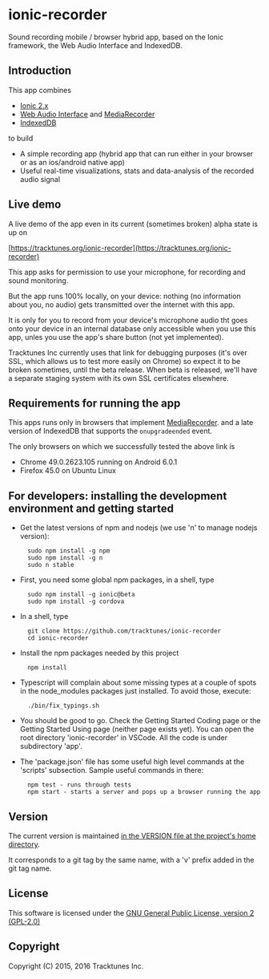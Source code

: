 # ionic-recorder

Sound recording mobile / browser hybrid app, based on the Ionic framework,
the Web Audio Interface and IndexedDB.

## Introduction

This app combines
* [Ionic 2.x](http://ionicframework.com/docs/v2/)
* [Web Audio Interface](https://developer.mozilla.org/en-US/docs/Web/API/Web_Audio_API) and 
  [MediaRecorder](https://developer.mozilla.org/en-US/docs/Web/API/MediaRecorder_API)
* [IndexedDB](https://developer.mozilla.org/en-US/docs/Web/API/IndexedDB_API)

to build
* A simple recording app (hybrid app that can run either in your browser or 
  as an ios/android native app)
* Useful real-time visualizations, stats and data-analysis of the recorded 
  audio signal

## Live demo
A live demo of the app even in its current (sometimes broken) alpha state is up on 

[https://tracktunes.org/ionic-recorder](https://tracktunes.org/ionic-recorder)

This app asks for permission to use  your microphone, for recording and sound monitoring.

But the app runs 100% locally, on your device: nothing (no information about you, no audio) gets transmitted over the internet with this app. 

It is only for you to record from your device's microphone audio tht goes onto your device in an internal database only
accessible when you use this app, unles you use the app's share button (not yet implemented).

Tracktunes Inc currently uses that link for debugging purposes (it's over SSL, which allows us to test more easily on Chrome) so expect it to be broken sometimes, until the beta release.  When beta is released, we'll have a separate staging system with its own SSL certificates elsewhere.

## Requirements for running the app
This apps runs only in browsers that implement
[MediaRecorder](https://developer.mozilla.org/en-US/docs/Web/API/MediaRecorder_API).
and a late version of IndexedDB that supports the `onupgradeended` event.

The only browsers on which we successfully tested the above link is
* Chrome 49.0.2623.105 running on Android 6.0.1
* Firefox 45.0 on Ubuntu Linux
  
## For developers: installing the development environment and getting started
* Get the latest versions of npm and nodejs (we use 'n' to manage nodejs version):

        sudo npm install -g npm
        sudo npm install -g n
        sudo n stable
* First, you need some global npm packages, in a shell, type
 
        sudo npm install -g ionic@beta
        sudo npm install -g cordova
* In a shell, type

        git clone https://github.com/tracktunes/ionic-recorder
        cd ionic-recorder

* Install the npm packages needed by this project

        npm install
* Typescript will complain about some missing types at a couple of spots in the node_modules packages just installed.  To avoid those, execute:

        ./bin/fix_typings.sh

* You should be good to go.  Check the Getting Started Coding page or the Getting Started Using page (neither page exists yet). You can open the root directory 'ionic-recorder' in VSCode.  All the code is under subdirectory 'app'.

* The 'package.json' file has some useful high level commands at the 'scripts' subsection.  Sample useful commands in there:

        npm test - runs through tests
        npm start - starts a server and pops up a browser running the app

## Version
The current version is maintained [in the VERSION file at the project's home directory](https://github.com/tracktunes/ionic-recorder/blob/master/VERSION).

It corresponds to a git tag by the same name, with a 'v' prefix added in the git tag name.

## License

This software is licensed under the [GNU General Public License, version 2 (GPL-2.0)](https://opensource.org/licenses/GPL-2.0)

## Copyright

Copyright (C) 2015, 2016 Tracktunes Inc.
